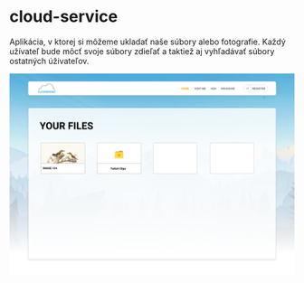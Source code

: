 # cloud-service
Aplikácia, v ktorej si môžeme ukladať naše súbory alebo fotografie. Každý užívateľ bude môcť svoje súbory zdieľať a taktiež aj vyhľadávať súbory ostatných úživateľov.  

![page](https://github.com/AppsLab-2/cloud-service/blob/master/Preview.png)
